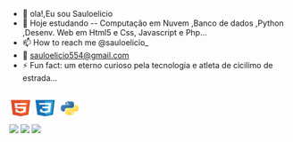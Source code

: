 - 👋 ola!,Eu sou Sauloelicio
- 📘 Hoje estudando -- Computação em Nuvem ,Banco de dados ,Python ,Desenv. Web em Html5 e Css, Javascript e Php...
- 📫 How to reach me @sauloelicio_
- 📩 sauloelicio554@gmail.com
- ⚡ Fun fact: um eterno curioso pela tecnologia e atleta de cicilimo de estrada...
      


<div style="display: inline_block"><br>



<img align="center" alt="saulo-HTML" height="30" width="40" src="https://raw.githubusercontent.com/devicons/devicon/master/icons/html5/html5-original.svg"> 
<img align="center" alt="saulo-CSS" height="30" width="40" src="https://raw.githubusercontent.com/devicons/devicon/master/icons/css3/css3-original.svg">
<img align="center" alt="saulo-Python" height="30" width="40" src="https://raw.githubusercontent.com/devicons/devicon/master/icons/python/python-original.svg"> 

</div 
      
##

<div>

 <img src="https://img.shields.io/badge/WhatsApp-25D366?style=for-the-badge&logo=whatsapp&logoColor=white"></img>
 <img src="https://img.shields.io/badge/Instagram-E4405F?style=for-the-badge&logo=instagram&logoColor=white"></img>
 <img src="https://img.shields.io/badge/Gmail-D14836?style=for-the-badge&logo=gmail&logoColor=white"></img> 
            
</div>
          

